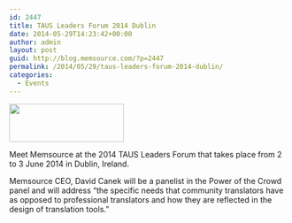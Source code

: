 ```yaml
---
id: 2447
title: TAUS Leaders Forum 2014 Dublin
date: 2014-05-29T14:23:42+00:00
author: admin
layout: post
guid: http://blog.memsource.com/?p=2447
permalink: /2014/05/29/taus-leaders-forum-2014-dublin/
categories:
  - Events
---
```

<img class=" size-full wp-image-1194 alignleft" title="taus-user-conference" src="/wp-content/uploads/2012/10/taus-user-conference.png" alt="" width="207" height="69" />

Meet Memsource at the 2014 TAUS Leaders Forum that takes place from 2 to 3 June 2014 in Dublin, Ireland.<!--more-->

Memsource CEO, David Canek will be a panelist in the Power of the Crowd panel and will address &#8220;the specific needs that community translators have as opposed to professional translators and how they are reflected in the design of translation tools.&#8221;